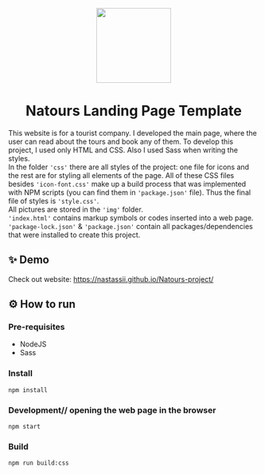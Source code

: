 <p align="center">
  <img src="/docs/animation/animation.gif" width="150">
</p>
<h1 align="center">Natours Landing Page Template</h1>


This website is for a tourist company. I developed the main page, where the user can read about the tours and book any of them. 
To develop this project, I used only HTML and CSS. Also I used Sass when writing the styles. 
<br> In the folder ```'css'``` there are all styles of the project: one file for icons and the rest are for styling all elements of the page.
All of these CSS files besides ```'icon-font.css'``` make up a build process that was implemented with NPM scripts (you can find them in ```'package.json'``` file). Thus the final file of styles is ```'style.css'```. 
<br>All pictures are stored in the ```'img'``` folder.
<br>```'index.html'``` contains markup symbols or codes inserted into a web page.
<br>```'package-lock.json'``` & ```'package.json'``` contain all packages/dependencies that were installed to create this project. 


## ✨ Demo
Check out website:
https://nastassii.github.io/Natours-project/


## ⚙️ How to run

### Pre-requisites
- NodeJS
- Sass

### Install
```
npm install
```

### Development// opening the web page in the browser
```
npm start
```

### Build
```
npm run build:css
```
